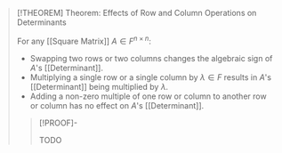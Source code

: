 >[!THEOREM] Theorem: Effects of Row and Column Operations on Determinants
>
>For any [[Square Matrix]] $A \in F^{n \times n}$:
>
>- Swapping two rows or two columns changes the algebraic sign of $A$'s [[Determinant]].
>- Multiplying a single row or a single column by $\lambda \in F$ results in $A$'s [[Determinant]] being multiplied by $\lambda$.
>- Adding a non-zero multiple of one row or column to another row or column has no effect on $A$'s [[Determinant]].
>
>>[!PROOF]-
>>
>>TODO
>>
>